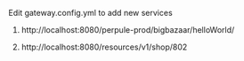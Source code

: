 Edit gateway.config.yml to add new services

1) http://localhost:8080/perpule-prod/bigbazaar/helloWorld/

2) http://localhost:8080/resources/v1/shop/802